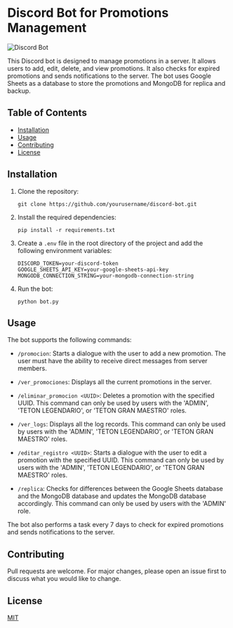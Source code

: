 # Discord Bot for Promotions Management

![Discord Bot](https://example.com/discord-bot-image.png)

This Discord bot is designed to manage promotions in a server. It allows users to add, edit, delete, and view promotions. It also checks for expired promotions and sends notifications to the server. The bot uses Google Sheets as a database to store the promotions and MongoDB for replica and backup.

## Table of Contents

- [Installation](#installation)
- [Usage](#usage)
- [Contributing](#contributing)
- [License](#license)

## Installation

1. Clone the repository:
    ```
    git clone https://github.com/yourusername/discord-bot.git
    ```
2. Install the required dependencies:
    ```
    pip install -r requirements.txt
    ```
3. Create a `.env` file in the root directory of the project and add the following environment variables:
    ```
    DISCORD_TOKEN=your-discord-token
    GOOGLE_SHEETS_API_KEY=your-google-sheets-api-key
    MONGODB_CONNECTION_STRING=your-mongodb-connection-string
    ```
4. Run the bot:
    ```
    python bot.py
    ```

## Usage

The bot supports the following commands:

- `/promocion`: Starts a dialogue with the user to add a new promotion. The user must have the ability to receive direct messages from server members.

- `/ver_promociones`: Displays all the current promotions in the server.

- `/eliminar_promocion <UUID>`: Deletes a promotion with the specified UUID. This command can only be used by users with the 'ADMIN', 'TETON LEGENDARIO', or 'TETON GRAN MAESTRO' roles.

- `/ver_logs`: Displays all the log records. This command can only be used by users with the 'ADMIN', 'TETON LEGENDARIO', or 'TETON GRAN MAESTRO' roles.

- `/editar_registro <UUID>`: Starts a dialogue with the user to edit a promotion with the specified UUID. This command can only be used by users with the 'ADMIN', 'TETON LEGENDARIO', or 'TETON GRAN MAESTRO' roles.

- `/replica`: Checks for differences between the Google Sheets database and the MongoDB database and updates the MongoDB database accordingly. This command can only be used by users with the 'ADMIN' role.

The bot also performs a task every 7 days to check for expired promotions and sends notifications to the server.

## Contributing

Pull requests are welcome. For major changes, please open an issue first to discuss what you would like to change.

## License

[MIT](https://choosealicense.com/licenses/mit/)
